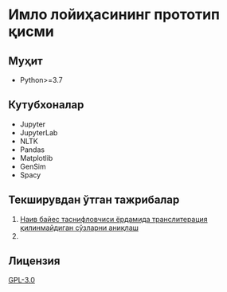 # Имло лойиҳасининг прототип қисми

## Муҳит

  * Python>=3.7


## Кутубхоналар

  * Jupyter
  * JupyterLab
  * NLTK
  * Pandas
  * Matplotlib
  * GenSim
  * Spacy

## Текширувдан ўтган тажрибалар
  
  1. [Наив байес таснифловчиси ёрдамида транслитерация қилинмайдиган сўзларни аниқлаш](naive_bayes.ipynb)
  2.

## Лицензия
[GPL-3.0](https://choosealicense.com/licenses/gpl-3.0/)
